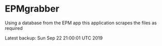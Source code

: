 # EPMgrabber
Using a database from the EPM app this application scrapes the files as required


Latest backup: Sun Sep 22 21:00:01 UTC 2019
